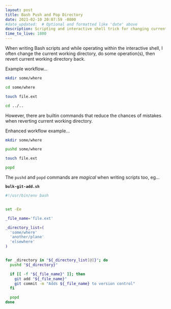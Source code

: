 ```yaml
---
layout: post
title: Bash Push and Pop Directory
date: 2021-02-10 20:07:59 -0800
#date_updated:  # Optional and formatted like 'date' above
description: Scripting and interactive shell trick for changing current working directory
time_to_live: 1800
---
```




When writing Bash scripts and while operating within the interactive shell, I often change the current working directory, do some operation(s), then revert current working directory back.


Example workflow...


```bash
mkdir some/where

cd some/where

touch file.ext

cd ../..
```


However, there are builtin commands that reduce the chances of mistakes when reverting current working directory.


Enhanced workflow example...


```bash
mkdir some/where

pushd some/where

touch file.ext

popd
```


The `pushd` and `popd` commands are _magical_ when writing scripts too, eg...


**`bulk-git-add.sh`**


```bash
#!/usr/bin/env bash


set -Ee

_file_name='file.ext'

_directory_list=(
  'some/where'
  'another/plane'
  'elsewhere'
)


for _directory in "${_directory_list[@]}"; do
  pushd "${_directory}"

  if [[ -f "${_file_name}" ]]; then
    git add "${_file_name}"
    git commit -m "Adds ${_file_name} to version control"
  fi

  popd
done
```

